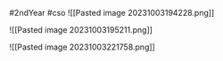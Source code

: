 #2ndYear #cso 
![[Pasted image 20231003194228.png]]

![[Pasted image 20231003195211.png]]

![[Pasted image 20231003221758.png]]

